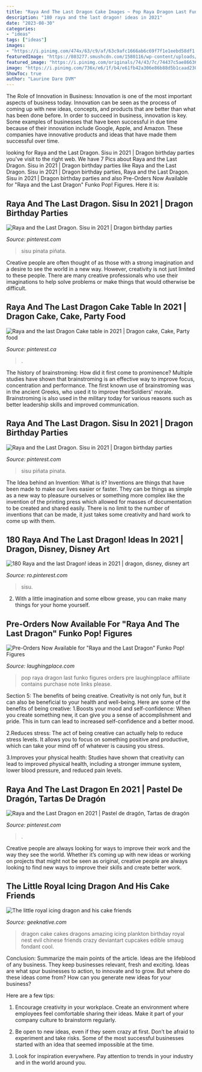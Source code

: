 ```yaml
---
title: "Raya And The Last Dragon Cake Images ~ Pop Raya Dragon Last Funko Figures Orders Pre Laughingplace Affiliate Contains Purchase Note Links Please"
description: "180 raya and the last dragon! ideas in 2021"
date: "2023-08-30"
categories:
- "ideas"
tags: ["ideas"]
images:
- "https://i.pinimg.com/474x/63/c9/af/63c9afc1666ab6c69f7f1e1eebd58df1.jpg"
featuredImage: "https://803277.smushcdn.com/1580116/wp-content/uploads/2021/01/raya-and-the-last-dragon-funko-pop.jpeg?lossy=0&amp;strip=0&amp;webp=1"
featured_image: "https://i.pinimg.com/originals/74/43/7c/74437c5ae866364e2f92b1363a42b0d9.jpg"
image: "https://i.pinimg.com/736x/e6/1f/b4/e61fb42a306e86b88d5b1caad2304a6d.jpg"
ShowToc: true
author: "Laurine Dare DVM"
---
```



The Role of Innovation in Business:
Innovation is one of the most important aspects of business today. Innovation can be seen as the process of coming up with new ideas, concepts, and products that are better than what has been done before. In order to succeed in business, innovation is key. Some examples of businesses that have been successful in due time because of their innovation include Google, Apple, and Amazon. These companies have innovative products and ideas that have made them successful over time.

	

		
looking for Raya and the Last Dragon. Sisu in 2021 | Dragon birthday parties you've visit to the right web. We have 7 Pics about Raya and the Last Dragon. Sisu in 2021 | Dragon birthday parties like Raya and the Last Dragon. Sisu in 2021 | Dragon birthday parties, Raya and the Last Dragon. Sisu in 2021 | Dragon birthday parties and also Pre-Orders Now Available for &quot;Raya and the Last Dragon&quot; Funko Pop! Figures. Here it is:
		
    
## Raya And The Last Dragon. Sisu In 2021 | Dragon Birthday Parties

<img loading=lazy src="https://i.pinimg.com/originals/74/43/7c/74437c5ae866364e2f92b1363a42b0d9.jpg" onerror="this.onerror=null;this.src='https://tse4.mm.bing.net/th?id=OIP.1FcFicl6G8-r8LLIIyjaBQHaJ4&amp;pid=15.1';" alt="Raya and the Last Dragon. Sisu in 2021 | Dragon birthday parties">

_Source: pinterest.com_

>sisu pinata piñata. 

	

Creative people are often thought of as those with a strong imagination and a desire to see the world in a new way. However, creativity is not just limited to these people. There are many creative professionals who use their imaginations to help solve problems or make things that would otherwise be difficult.

    
## Raya And The Last Dragon Cake Table In 2021 | Dragon Cake, Cake, Party Food

<img loading=lazy src="https://i.pinimg.com/736x/60/a1/f8/60a1f8bdb3792d1bc91111e13752012a.jpg" onerror="this.onerror=null;this.src='https://tse4.mm.bing.net/th?id=OIP.MFXvSg0U6EEiyJh4C7RGggHaFj&amp;pid=15.1';" alt="Raya and the last Dragon Cake table in 2021 | Dragon cake, Cake, Party food">

_Source: pinterest.ca_

>. 

	

The history of brainstroming: How did it first come to prominence?
Multiple studies have shown that brainstroming is an effective way to improve focus, concentration and performance. The first known use of brainstroming was in the ancient Greeks, who used it to improve theirSoldiers' morale. Brainstroming is also used in the military today for various reasons such as better leadership skills and improved communication.

    
## Raya And The Last Dragon. Sisu In 2021 | Dragon Birthday Parties

<img loading=lazy src="https://i.pinimg.com/736x/74/43/7c/74437c5ae866364e2f92b1363a42b0d9.jpg" onerror="this.onerror=null;this.src='https://tse3.mm.bing.net/th?id=OIP.GsGucssnVLon__wfULf11wHaJ3&amp;pid=15.1';" alt="Raya and the Last Dragon. Sisu in 2021 | Dragon birthday parties">

_Source: pinterest.com_

>sisu piñata pinata. 

	

The Idea behind an Invention: What is it?
Inventions are things that have been made to make our lives easier or faster. They can be things as simple as a new way to pleasure ourselves or something more complex like the invention of the printing press which allowed for masses of documentation to be created and shared easily. There is no limit to the number of inventions that can be made, it just takes some creativity and hard work to come up with them.

    
## 180 Raya And The Last Dragon! Ideas In 2021 | Dragon, Disney, Disney Art

<img loading=lazy src="https://i.pinimg.com/474x/63/c9/af/63c9afc1666ab6c69f7f1e1eebd58df1.jpg" onerror="this.onerror=null;this.src='https://tse4.mm.bing.net/th?id=OIP.u-oGvPVe6khKQ-xoG21dsQAAAA&amp;pid=15.1';" alt="180 Raya and the last Dragon! ideas in 2021 | dragon, disney, disney art">

_Source: ro.pinterest.com_

>sisu. 

	

2. With a little imagination and some elbow grease, you can make many things for your home yourself.

    
## Pre-Orders Now Available For &quot;Raya And The Last Dragon&quot; Funko Pop! Figures

<img loading=lazy src="https://803277.smushcdn.com/1580116/wp-content/uploads/2021/01/raya-and-the-last-dragon-funko-pop.jpeg?lossy=0&amp;strip=0&amp;webp=1" onerror="this.onerror=null;this.src='https://tse4.mm.bing.net/th?id=OIP.GN1L9g_Brd-zmCujEZVaKwHaDt&amp;pid=15.1';" alt="Pre-Orders Now Available for &quot;Raya and the Last Dragon&quot; Funko Pop! Figures">

_Source: laughingplace.com_

>pop raya dragon last funko figures orders pre laughingplace affiliate contains purchase note links please. 

	

Section 5: The benefits of being creative.
Creativity is not only fun, but it can also be beneficial to your health and well-being. Here are some of the benefits of being creative:
1.Boosts your mood and self-confidence: When you create something new, it can give you a sense of accomplishment and pride. This in turn can lead to increased self-confidence and a better mood.

2.Reduces stress: The act of being creative can actually help to reduce stress levels. It allows you to focus on something positive and productive, which can take your mind off of whatever is causing you stress.

3.Improves your physical health: Studies have shown that creativity can lead to improved physical health, including a stronger immune system, lower blood pressure, and reduced pain levels.


    
## Raya And The Last Dragon En 2021 | Pastel De Dragón, Tartas De Dragón

<img loading=lazy src="https://i.pinimg.com/736x/e6/1f/b4/e61fb42a306e86b88d5b1caad2304a6d.jpg" onerror="this.onerror=null;this.src='https://tse2.mm.bing.net/th?id=OIP.A6ZCKmqg5s4FySXLScXu5gHaJ3&amp;pid=15.1';" alt="Raya and the Last Dragon en 2021 | Pastel de dragón, Tartas de dragón">

_Source: pinterest.com_

>. 

	

Creative people are always looking for ways to improve their work and the way they see the world. Whether it’s coming up with new ideas or working on projects that might not be seen as original, creative people are always looking to find new ways to improve their skills and create better work.

    
## The Little Royal Icing Dragon And His Cake Friends

<img loading=lazy src="https://d3idt3y1vhsqn9.cloudfront.net/wp-content/uploads/2013/09/dragon__s_nest_by_the_evil_plankton-d5rjsqr.jpg" onerror="this.onerror=null;this.src='https://tse4.mm.bing.net/th?id=OIP.Hf3CuRCn_lFv1-CblX7AGgHaJ4&amp;pid=15.1';" alt="The little royal icing dragon and his cake friends">

_Source: geeknative.com_

>dragon cake cakes dragons amazing icing plankton birthday royal nest evil chinese friends crazy deviantart cupcakes edible smaug fondant cool. 

	

Conclusion: Summarize the main points of the article.
Ideas are the lifeblood of any business. They keep businesses relevant, fresh and exciting. Ideas are what spur businesses to action, to innovate and to grow.
But where do these ideas come from? How can you generate new ideas for your business?

Here are a few tips:

1. Encourage creativity in your workplace. Create an environment where employees feel comfortable sharing their ideas. Make it part of your company culture to brainstorm regularly.

2. Be open to new ideas, even if they seem crazy at first. Don’t be afraid to experiment and take risks. Some of the most successful businesses started with an idea that seemed impossible at the time.

3. Look for inspiration everywhere. Pay attention to trends in your industry and in the world around you.


